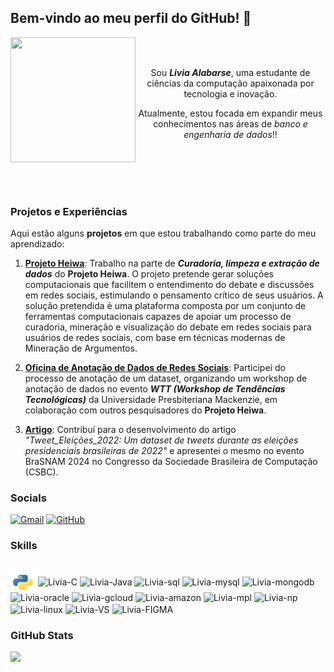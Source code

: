 ## Bem-vindo ao meu perfil do GitHub! 👋


<img align="left" src="https://cdn.discordapp.com/attachments/1282017271740498007/1282023683799384205/gifmaker_me_2.gif?ex=66ddd919&is=66dc8799&hm=55e75b7102e6e958815091b25c943e9a61102b140443e0043d516d63d598e41a" width="200" height="200" />

<br><br>

<p align="center"> Sou <em><strong>Livia Alabarse</strong></em>, uma estudante de ciências da computação apaixonada por tecnologia e inovação. </p>
<p align="center"> Atualmente, estou focada em expandir meus conhecimentos nas áreas de <em>banco e engenharia de dados</em>!! </p>
 

<br><br><br><br>

### Projetos e Experiências
Aqui estão alguns **projetos** em que estou trabalhando como parte do meu aprendizado:

1. **[Projeto Heiwa](https://heiwa-website.vercel.app/)**:
Trabalho na parte de ***Curadoria, limpeza e extração de dados*** do **Projeto Heiwa**. O projeto pretende gerar soluções computacionais que facilitem o entendimento do debate e discussões em redes sociais, estimulando o pensamento crítico de seus usuários. A solução pretendida é uma plataforma composta por um conjunto de ferramentas computacionais capazes de apoiar um processo de curadoria, mineração e visualização do debate em redes sociais para usuários de redes sociais, com base em técnicas modernas de Mineração de Argumentos.

2. **[Oficina de Anotação de Dados de Redes Sociais](https://ciberdem.mack.com.br/index.php/2024/04/05/ciberdem-no-workshop-de-tendencias-tecnologicas-mackenzie/)**:
   Participei do processo de anotação de um dataset, organizando um workshop de anotação de dados no evento ***WTT (Workshop de Tendências Tecnológicas)*** da Universidade Presbiteriana Mackenzie, em colaboração com outros pesquisadores do **Projeto Heiwa**.

3. **[Artigo](https://sol.sbc.org.br/index.php/brasnam/article/view/29343/29148)**:
Contribuí para o desenvolvimento do artigo *"Tweet_Eleições_2022: Um dataset de tweets durante as eleições presidenciais brasileiras de 2022"* e apresentei o mesmo no evento BraSNAM 2024 no Congresso da Sociedade Brasileira de Computação (CSBC). 


### Socials

[![Gmail](https://img.shields.io/badge/Gmail-D14836?style=for-the-badge&logo=gmail&logoColor=white)](mailto:liviaalabarse@gmail.com)
[![GitHub](https://img.shields.io/badge/LinkedIn-0077B5?style=for-the-badge&logo=linkedin&logoColor=white)](https://www.linkedin.com/in/livia-alabarse/)


### Skills
<div style="display: inline_block"><br>
  <img align="center" alt="Livia-Python" height="30" width="40" src="https://raw.githubusercontent.com/devicons/devicon/master/icons/python/python-original.svg">
  <img align="center" alt="Livia-C" height="30" width="40" src="https://cdn.jsdelivr.net/gh/devicons/devicon@latest/icons/c/c-original.svg"/>
  <img align="center" alt="Livia-Java" height="30" width="40" src="https://cdn.jsdelivr.net/gh/devicons/devicon@latest/icons/java/java-original.svg"/>

  <img align="center" alt="Livia-sql" height="30" width="40" src="https://cdn.jsdelivr.net/gh/devicons/devicon@latest/icons/azuresqldatabase/azuresqldatabase-original.svg"/>
  <img align="center" alt="Livia-mysql" height="30" width="40" src="https://cdn.jsdelivr.net/gh/devicons/devicon@latest/icons/mysql/mysql-original.svg"/>
  <img align="center" alt="Livia-mongodb" height="30" width="40" src="https://cdn.jsdelivr.net/gh/devicons/devicon@latest/icons/mongodb/mongodb-original.svg"/>
  <img align="center" alt="Livia-oracle" height="30" width="40" src="https://cdn.jsdelivr.net/gh/devicons/devicon@latest/icons/oracle/oracle-original.svg"/>
  <img align="center" alt="Livia-gcloud" height="30" width="40" src="https://cdn.jsdelivr.net/gh/devicons/devicon@latest/icons/googlecloud/googlecloud-original.svg"/>

  
  <img align="center" alt="Livia-amazon" height="30" width="40" src="https://cdn.jsdelivr.net/gh/devicons/devicon@latest/icons/amazonwebservices/amazonwebservices-original-wordmark.svg"/> 
  <img align="center" alt="Livia-mpl" height="30" width="40" src="https://cdn.jsdelivr.net/gh/devicons/devicon@latest/icons/matplotlib/matplotlib-plain.svg"/> 
  <img align="center" alt="Livia-np" height="30" width="40" src="https://cdn.jsdelivr.net/gh/devicons/devicon@latest/icons/numpy/numpy-original.svg"/> 
  
 


  <img align="center" alt="Livia-linux" height="30" width="40" src="https://cdn.jsdelivr.net/gh/devicons/devicon@latest/icons/linux/linux-original.svg"/>
  <img align="center" alt="Livia-VS" height="30" width="40" src="https://cdn.jsdelivr.net/gh/devicons/devicon@latest/icons/vscode/vscode-original.svg"/>
  <img align="center" alt="Livia-FIGMA" height="30" width="40" src="https://cdn.jsdelivr.net/gh/devicons/devicon@latest/icons/figma/figma-original.svg"/>
         
</div>



### GitHub Stats
<div>
  <a href="https://github.com/lihviaa">
  <a> <img height="180em" src="https://github-readme-stats.vercel.app/api/top-langs/?username=nicolasmelnik&layout=compact&theme=dark#gh-dark-mode-only"/></a>
</div>

